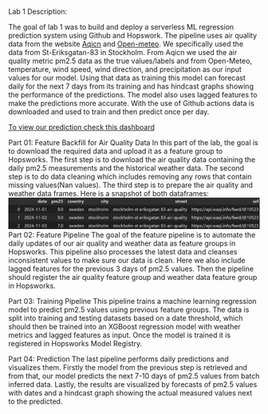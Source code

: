 Lab 1 Description:

The goal of lab 1 was to build and deploy a serverless ML regression prediction system using Github and Hopswork. The pipeline uses air quality data from the website [Aqicn](https://aqicn.org/city/sweden/stockholm-st-eriksgatan-83/) and [Open-meteo](https://open-meteo.com/en/docs/air-quality-api). We specifically used the data from St-Eriksgatan-83 in Stockholm. From Aqicn we used the air quality metric pm2.5 data as the true values/labels and from Open-Meteo, temperature, wind speed, wind direction, and precipitation as our input values for our model. Using that data as training this model can forecast daily for the next 7 days from its training and has hindcast graphs showing the performance of the predictions. The model also uses lagged features to make the predictions more accurate. With the use of Github actions data is downloaded and used to train and then predict once per day.



[To view our prediction check this dashboard](https://hishamad.github.io/mlfs-book/air-quality/)

Part 01: Feature Backfill for Air Quality Data
In this part of the lab, the goal is to download the required data and upload it as a feature group to Hopsworks. The first step is to download the air quality data containing the daily pm2.5 measurements and the historical weather data. The second step is to do data cleaning which includes removing any rows that contain missing values(Nan values). The third step is to prepare the air quality and weather data frames. Here is a snapshot of both dataframes: 
![Dataframes](dataframes.png)
Part 02: Feature Pipeline
The goal of the feature pipeline is to automate the daily updates of our air quality and weather data as feature groups in Hopsworks. This pipeline also processes the latest data and cleanses inconsistent values to make sure our data is clean. Here we also include lagged features for the previous 3 days of pm2.5 values. Then the pipeline should register the air quality feature group and weather data feature group in Hopsworks.

Part 03: Training Pipeline
This pipeline trains a machine learning regression model to predict pm2.5 values using previous feature groups. The data is split into training and testing datasets based on a date threshold, which should then be trained into an XGBoost regression model with weather metrics and lagged features as input. Once the model is trained it is registered in Hopsworks Model Registry. 

Part 04: Prediction
The last pipeline performs daily predictions and visualizes them. Firstly the model from the previous step is retrieved and from that, our model predicts the next 7-10 days of pm2.5 values from batch inferred data. Lastly, the results are visualized by forecasts of pm2.5 values with dates and a hindcast graph showing the actual measured values next to the predicted.
